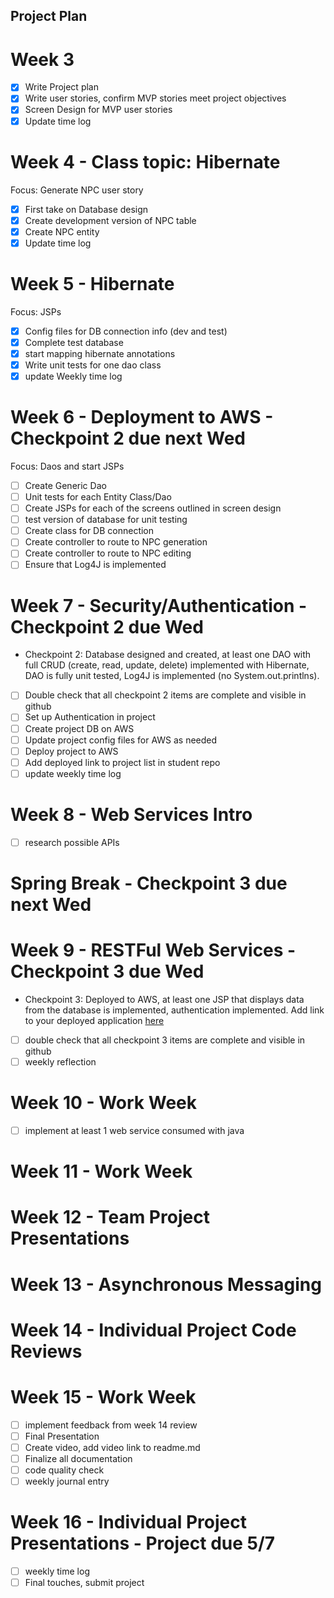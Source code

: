 ## Project Plan

# Week 3
 - [x] Write Project plan
 - [x] Write user stories, confirm MVP stories meet project objectives
 - [x] Screen Design for MVP user stories
 - [x] Update time log
 
# Week 4 - Class topic: Hibernate
Focus: Generate NPC user story
 - [x] First take on Database design
 - [x] Create development version of NPC table
 - [x] Create NPC entity
 - [x] Update time log
 
# Week 5 - Hibernate
Focus: JSPs
- [x] Config files for DB connection info (dev and test)
- [x] Complete test database
- [x] start mapping hibernate annotations
- [x] Write unit tests for one dao class
- [x] update Weekly time log

# Week 6 - Deployment to AWS - Checkpoint 2 due next Wed
Focus: Daos and start JSPs
- [ ] Create Generic Dao
- [ ] Unit tests for each Entity Class/Dao
- [ ] Create JSPs for each of the screens outlined in screen design
- [ ] test version of database for unit testing
- [ ] Create class for DB connection
- [ ] Create controller to route to NPC generation
- [ ] Create controller to route to NPC editing
- [ ] Ensure that Log4J is implemented

# Week 7 - Security/Authentication - Checkpoint 2 due Wed
- Checkpoint 2: Database designed and created, at least one DAO with full CRUD (create, read, update, delete) 
  implemented with Hibernate, DAO is fully unit tested, Log4J is implemented (no System.out.printlns).
- [ ] Double check that all checkpoint 2 items are complete and visible in github
- [ ] Set up Authentication in project
- [ ] Create project DB on AWS
- [ ] Update project config files for AWS as needed
- [ ] Deploy project to AWS
- [ ] Add deployed link to project list in student repo
- [ ] update weekly time log

# Week 8 - Web Services Intro
- [ ] research possible APIs

# Spring Break - Checkpoint 3 due next Wed

# Week 9 - RESTFul Web Services - Checkpoint 3 due Wed
- Checkpoint 3: Deployed to AWS, at least one JSP that displays data from the database is implemented, 
  authentication implemented. Add link to your deployed application [here](https://github.com/mad-ent-java-s24/student/blob/main/IndividualProjects.md)
- [ ] double check that all checkpoint 3 items are complete and visible in github
- [ ] weekly reflection

# Week 10 - Work Week
- [ ] implement at least 1 web service consumed with java

# Week 11 - Work Week

# Week 12 - Team Project Presentations

# Week 13 - Asynchronous Messaging

# Week 14 - Individual Project Code Reviews

# Week 15 - Work Week
- [ ] implement feedback from week 14 review
- [ ] Final Presentation
- [ ] Create video, add video link to readme.md
- [ ] Finalize all documentation
- [ ] code quality check
- [ ] weekly journal entry

# Week 16 - Individual Project Presentations - Project due 5/7
- [ ] weekly time log
- [ ] Final touches, submit project 